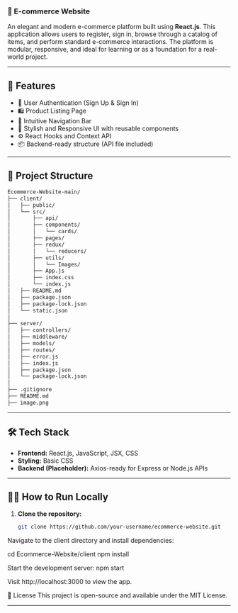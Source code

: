 ### 🛒 E-commerce Website

An elegant and modern e-commerce platform built using **React.js**. This application allows users to register, sign in, browse through a catalog of items, and perform standard e-commerce interactions. The platform is modular, responsive, and ideal for learning or as a foundation for a real-world project.

---

## 🚀 Features

- 🔐 User Authentication (Sign Up & Sign In)
- 🛍️ Product Listing Page
- 🧭 Intuitive Navigation Bar
- 🎨 Stylish and Responsive UI with reusable components
- ⚙️ React Hooks and Context API
- 📦 Backend-ready structure (API file included)

---

## 📁 Project Structure


```bash
Ecommerce-Website-main/
├── client/
│   ├── public/ 
│   └── src/
│       ├── api/
│       ├── components/
│       │   └── cards/
│       ├── pages/
│       ├── redux/
│       │   └── reducers/
│       ├── utils/
│       │   └── Images/
│       ├── App.js
│       ├── index.css
│       └── index.js
│   ├── README.md
│   ├── package.json
│   ├── package-lock.json
│   └── static.json
│
├── server/
│   ├── controllers/
│   ├── middleware/
│   ├── models/
│   ├── routes/
│   ├── error.js
│   ├── index.js
│   ├── package.json
│   └── package-lock.json
│
├── .gitignore
├── README.md
├── image.png
```


---

## 🛠️ Tech Stack

- **Frontend:** React.js, JavaScript, JSX, CSS  
- **Styling:** Basic CSS  
- **Backend (Placeholder):** Axios-ready for Express or Node.js APIs

---

## 🧑‍💻 How to Run Locally

1. **Clone the repository:**

   ```bash
   git clone https://github.com/your-username/ecommerce-website.git

Navigate to the client directory and install dependencies:

cd Ecommerce-Website/client
npm install

Start the development server:
npm start

Visit http://localhost:3000 to view the app.


🧾 License
This project is open-source and available under the MIT License.

---

<!--### ✅ Changes made:
- Fixed inconsistent headers and spacing
- Used code blocks properly
- Formatted file structure section
- Cleaned up the steps under "How to Run Locally"
- Added horizontal rules (`---`) for clean separation

Let me know if you want to add:
- Live demo link
- Environment variables section
- Deployment instructions (Render, Vercel, Netlify)

Want a badge (like "Built with React") at the top too? I can add that!-->






